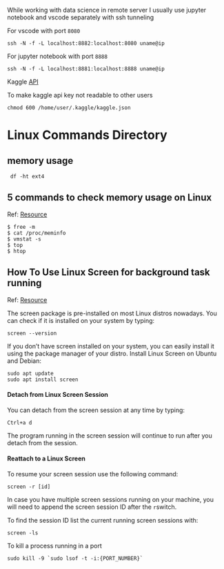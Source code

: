 While working with data science in remote server I usually use jupyter notebook and vscode separately with ssh tunneling

For vscode with port `8080`
```
ssh -N -f -L localhost:8882:localhost:8080 uname@ip
```
For jupyter notebook with port `8888`
```
ssh -N -f -L localhost:8881:localhost:8888 uname@ip
```
Kaggle [API](https://github.com/Kaggle/kaggle-api)

To make kaggle api key not readable to other users 
```
chmod 600 /home/user/.kaggle/kaggle.json
```

# Linux Commands Directory

## memory usage
```
 df -ht ext4
```
## 5 commands to check memory usage on Linux
Ref: [Resource](https://www.binarytides.com/linux-command-check-memory-usage/) 
```
$ free -m
$ cat /proc/meminfo
$ vmstat -s
$ top
$ htop
```

## How To Use Linux Screen for background task running
Ref: [Resource](https://linuxize.com/post/how-to-use-linux-screen/)

The screen package is pre-installed on most Linux distros nowadays. You can check if it is installed on your system by typing:
```
screen --version
```
If you don’t have screen installed on your system, you can easily install it using the package manager of your distro.
Install Linux Screen on Ubuntu and Debian:
```
sudo apt update
sudo apt install screen
```
#### Detach from Linux Screen Session
You can detach from the screen session at any time by typing:
```
Ctrl+a d
```
The program running in the screen session will continue to run after you detach from the session.

#### Reattach to a Linux Screen
To resume your screen session use the following command:
```
screen -r [id]
```
In case you have multiple screen sessions running on your machine, you will need to append the screen session ID after the `r`switch.

To find the session ID list the current running screen sessions with:
```
screen -ls
```
To kill a process running in a port 
```
sudo kill -9 `sudo lsof -t -i:{PORT_NUMBER}`
```
